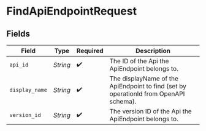 # FindApiEndpointRequest


## Fields

| Field                                                                                | Type                                                                                 | Required                                                                             | Description                                                                          |
| ------------------------------------------------------------------------------------ | ------------------------------------------------------------------------------------ | ------------------------------------------------------------------------------------ | ------------------------------------------------------------------------------------ |
| `api_id`                                                                             | *String*                                                                             | :heavy_check_mark:                                                                   | The ID of the Api the ApiEndpoint belongs to.                                        |
| `display_name`                                                                       | *String*                                                                             | :heavy_check_mark:                                                                   | The displayName of the ApiEndpoint to find (set by operationId from OpenAPI schema). |
| `version_id`                                                                         | *String*                                                                             | :heavy_check_mark:                                                                   | The version ID of the Api the ApiEndpoint belongs to.                                |